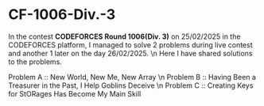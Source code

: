 # CF-1006-Div.-3
In the contest **CODEFORCES Round 1006(Div. 3)** on 25/02/2025 in the CODEFORCES platform, I managed to solve 2 problems during live contest and another 1 later on the day 26/02/2025. \n
Here I have shared solutions to the problems.

Problem A :: New World, New Me, New Array \n
Problem B :: Having Been a Treasurer in the Past, I Help Goblins Deceive \n
Problem C :: Creating Keys for StORages Has Become My Main Skill
